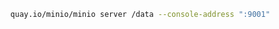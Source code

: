 ```sh podman run -p 9000:9000 -p 9001:9001 \
  quay.io/minio/minio server /data --console-address ":9001"
  ```
